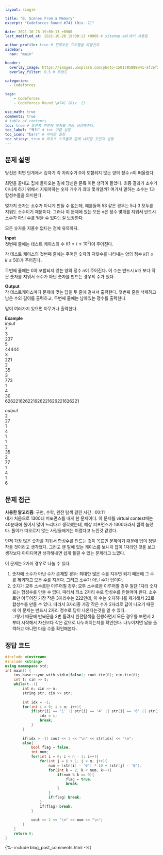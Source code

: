 ```yaml
---
layout: single

title: "B. Scenes From a Memory"
excerpt: "Codeforces Round #741 (Div. 2)"

date: 2021-10-28 19:00:13 +0900
last_modified_at: 2021-10-28 19:00:13 +0900 # sitemap.xml에서 사용됨

author_profile: true # 왼쪽부분 프로필을 띄울건지
sidebar:
  nav: "main"

header:
  overlay_image: https://images.unsplash.com/photo-1501785888041-af3ef285b470?ixlib=rb-1.2.1&ixid=eyJhcHBfaWQiOjEyMDd9&auto=format&fit=crop&w=1350&q=80
  overlay_filter: 0.5 # 투명도

categories: 
  - Codeforces

tags: 
    - Codeforces
    - Codeforces Round \#741 (Div. 2)

use_math: true
comments: true
# table of contents
toc: true # 오른쪽 부분에 목차를 자동 생성해준다.
toc_label: "목차" # toc 이름 설정
toc_icon: "bars" # 아이콘 설정
toc_sticky: true # 마우스 스크롤과 함께 내려갈 것인지 설정
---  
```



## 문제 설명  
당신은 최면 단계에서 갑자기 각 자리수가 0이 포함되지 않는 양의 정수 $n$이 떠올랐다.  

최면을 끝내고 집에 돌아오는 길에 당신은 문득 이런 생각이 들었다. 최종 결과가 소수가 아니게 하기 위해서 지워야하는 숫자 개수가 최대 몇개일까? 여기서 말하는 소수는 1과 합성수들을 의미한다.  

몇가지 숫자는 소수가 아니게 만들 수 없는데, 예를들어 $53$ 같은 경우는 $5$나 $3$ 모두를 지워도 소수이기 때문이다. 그러나 이 문제에 있는 모든 $n$은 정수 몇개를 지워서 반드시 소수가 아닌 수를 얻을 수 있다는걸 보장한다.  

모든 숫자를 지울수 없다는 점에 유의하자.  


__Input__  
첫번째 줄에는 테스트 케이스의 수 $t (1 \le t \le 10^3)$이 주어진다.  

각 테스트 케이스의 첫번째 줄에는 주어진 숫자의 자릿수를 나타내는 양의 정수 $k (1 \le k \le 50)$가 주어진다.  

두번째 줄에는 0이 포함되지 않는 양의 정수 $n$이 주어진다. 이 수는 반드시 $k$개 보다 작은 숫자를 지워서 소수가 아닌 숫자를 만드는 경우의 수가 있다.

__Output__  
각 테스트케이스마다 문제에 맞는 답을 두 줄에 걸쳐서 출력한다. 첫번째 줄은 삭제하고 남은 수의 길이를 출력하고, 두번째 줄에는 남아있는 정수를 출력한다.  

답이 여러가지 있으면 아무거나 출력한다.

__Example__  
_input_  
7  
3  
237  
5  
44444  
3  
221  
2  
35  
3  
773  
1  
4  
30  
626221626221626221626221626221  

  
_output_  
2  
27  
1  
4  
1  
1  
2  
35  
2  
77  
1  
4  
1  
6  
 
  
 
## 문제 접근
__사용한 알고리즘__: 구현, 수학, 완전 탐색
걸린 시간 : 00:11  
내가 처음으로 1300대 퍼포먼스를 내게 한 문제이다. 이 문제를 virtual contest때는 40분대에 풀어서 많이 느리다고 생각했는데, 예상 퍼포먼스가 1300대라서 깜짝 놀랐다. 풀이가 떠오르지 않는 사람들에게는 어렵다고 느낀것 같았다.  

먼저 가장 많은 숫자를 지워서 합성수를 만드는 것이 목표인 문제이기 때문에 답이 정말 작을 것이라고 생각했다. 그러고 맨 밑에 있는 케이스를 보니까 답이 1자리인 것을 보고 생각보다 아이디어만 생각해내면 쉽게 풀릴 수 있는 문제라고 느꼈다.  

이 문제는 2가지 경우로 나눌 수 있다.
1. 숫자에 소수가 아닌 수가 존재할 경우: 최대한 많은 수를 지우면 되기 때문에 그 수를 제외하고 모든 수를 지운다. 그리고 소수가 아닌 수가 답이다. 
2. 숫자가 모두 소수로만 이루어질 경우: 모두 소수로만 이루어질 경우 일단 1자리 숫자로는 합성수를 만들 수 없다. 따라서 최소 2자리 수로 합성수를 만들어야 한다. 소수로만 이루어진 가장 작은 3자리수는 222인데, 이 수는 숫자하나를 제거해서 22로 합성수를 만들 수 있다. 따라서 3자리중 가장 작은 수가 2자리로 답이 나오기 때문에 이 문제는 반드시 2자리 정수로 답이 나온다는것을 알 수 있다.  
그렇기 때문에 반복문을 2번 돌려서 완전탐색을 진행하면서 모든 경우를 보면서 2부터 시작해서 자신보다 작은 값으로 나누어지는지를 확인한다. 나누어지면 답을 출력하고 아니면 다음 수를 확인해본다.


## 정답 코드  
```cpp
#include <iostream>
#include <string>
using namespace std;
int main() {
	ios_base::sync_with_stdio(false); cout.tie(0); cin.tie(0);
	int t; cin >> t;
	while(t--){
	    int n; cin >> n;
	    string str; cin >> str;
	    
	    int idx = -1;
	    for(int i = 0; i < n; i++){
	        if(str[i] == '1' || str[i] == '4' || str[i] == '6' || str[i] == '8' || str[i] == '9'){
	            idx = i;
	            break;
	        }
	    }
	    
	    if(idx > -1) cout << 1 << "\n" << str[idx] << "\n";
	    else{
	        bool flag = false;
	        int num;
	        for(int i = 0; i < n - 1; i++){
	            for(int j = i + 1; j < n; j++){
	                num = (str[i] - '0') * 10 + (str[j] - '0');
	                for(int k = 2; k < num; k++){
	                    if(num % k == 0){
	                        flag = true;
	                        break;
	                    }
	                }
	                if(flag) break;
	            }
	            if(flag) break;
	        }
	        
	        cout << 2 << "\n" << num << "\n";
	    }
	} 
	return 0;
}
```  
{%- include blog_post_comments.html -%}
